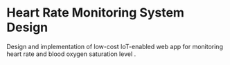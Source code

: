 # Heart Rate Monitoring System Design
Design and implementation of low-cost IoT-enabled web app for monitoring heart rate and blood oxygen saturation level .
